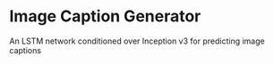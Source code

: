 # Image Caption Generator

An LSTM network conditioned over Inception v3 for predicting image captions
